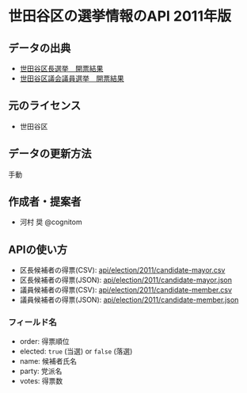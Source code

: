 # 世田谷区の選挙情報のAPI 2011年版

## データの出典

- [世田谷区長選挙　開票結果](http://www.city.setagaya.lg.jp/kurashi/107/788/790/d00033393.html)
- [世田谷区議会議員選挙　開票結果](http://www.city.setagaya.lg.jp/kurashi/107/788/790/d00033392.html)

## 元のライセンス

- 世田谷区

## データの更新方法

手動

## 作成者・提案者

- 河村 奨 @cognitom

## APIの使い方

- 区長候補者の得票(CSV): [api/election/2011/candidate-mayor.csv](https://codeforsetagaya.github.io/api/election/2011/candidate-mayor.csv)
- 区長候補者の得票(JSON): [api/election/2011/candidate-mayor.json](https://codeforsetagaya.github.io/api/election/2011/candidate-mayor.json)
- 議員候補者の得票(CSV): [api/election/2011/candidate-member.csv](https://codeforsetagaya.github.io/api/election/2011/candidate-member.csv)
- 議員候補者の得票(JSON): [api/election/2011/candidate-member.json](https://codeforsetagaya.github.io/api/election/2011/candidate-member.json)

### フィールド名

- order: 得票順位
- elected: `true` (当選) or `false` (落選)
- name: 候補者氏名
- party: 党派名
- votes: 得票数
